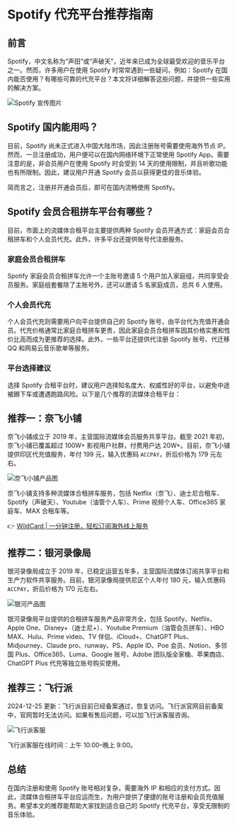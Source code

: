 # Spotify 代充平台推荐指南

## 前言

Spotify，中文名称为“声田”或“声破天”，近年来已成为全球最受欢迎的音乐平台之一。然而，许多用户在使用 Spotify 时常常遇到一些疑问，例如：Spotify 在国内能否使用？有哪些可靠的代充平台？本文将详细解答这些问题，并提供一些实用的解决方案。

![Spotify 宣传图片](https://bbtdd.com/img/2412376263017060.webp)

## Spotify 国内能用吗？

目前，Spotify 尚未正式进入中国大陆市场，因此注册账号需要使用海外节点 IP。然而，一旦注册成功，用户便可以在国内网络环境下正常使用 Spotify App。需要注意的是，非会员用户在使用 Spotify 时会受到 14 天的使用限制，并且听歌功能也有所限制。因此，建议用户开通 Spotify 会员以获得更佳的音乐体验。

简而言之，注册并开通会员后，即可在国内流畅使用 Spotify。

## Spotify 会员合租拼车平台有哪些？

目前，市面上的流媒体合租平台主要提供两种 Spotify 会员开通方式：家庭会员合租拼车和个人会员代充。此外，许多平台还提供账号代注册服务。

### 家庭会员合租拼车

Spotify 家庭会员合租拼车允许一个主账号邀请 5 个用户加入家庭组，共同享受会员服务。家庭组套餐除了主账号外，还可以邀请 5 名家庭成员，总共 6 人使用。

### 个人会员代充

个人会员代充则需要用户向平台提供自己的 Spotify 账号，由平台代为充值开通会员。代充价格通常比家庭合租拼车更贵，因此家庭会员合租拼车因其价格实惠和性价比高而成为更推荐的选择。此外，一些平台还提供代注册 Spotify 账号、代迁移 QQ 和网易云音乐歌单等服务。

### 平台选择建议

选择 Spotify 合租平台时，建议用户选择知名度大、权威性好的平台，以避免中途被踢下车或遭遇跑路风险。以下是几个推荐的流媒体合租平台：

## 推荐一：奈飞小铺

奈飞小铺成立于 2019 年，主营国际流媒体会员服务共享平台。截至 2021 年初，奈飞小铺已覆盖超过 100W+ 影视用户社群，付费用户达 20W+。目前，奈飞小铺提供印区代充值服务，年付 199 元，输入优惠码 `ACCPAY`，折后价格为 179 元左右。

![奈飞小铺产品图](https://bbtdd.com/img/3554163670.webp)

奈飞小铺支持多种流媒体合租拼车服务，包括 Netflix（奈飞）、迪士尼合租车、Spotify（声破天）、Youtube（油管个人车）、Prime 视频个人车、Office365 家庭车、MAX 合租车等。

👉 [WildCard | 一分钟注册，轻松订阅海外线上服务](https://bbtdd.com/WildCard)

## 推荐二：银河录像局

银河录像局成立于 2019 年，已稳定运营五年多，主营国际流媒体订阅共享平台和生产力软件共享服务。目前，银河录像局提供尼区个人年付 180 元，输入优惠码 `ACCPAY`，折后价格为 170 元左右。

![银河产品图](https://bbtdd.com/img/1828349910785.webp)

银河录像局平台提供的合租拼车服务产品非常齐全，包括 Spotify、Netflix、Apple One、Disney+（迪士尼+）、Youtube Premium（油管会员拼车）、HBO MAX、Hulu、Prime video、TV 伴侣、iCloud+、ChatGPT Plus、Midjourney、Claude pro、runway、PS、Apple ID、Poe 会员、Notion、多邻国 Plus、Office365、Luma、Google 账号、Adobe 团队版全家桶、苹果商店、ChatGPT Plus 代充等独立账号购买使用。

## 推荐三：飞行派

2024-12-25 更新：飞行派目前已经备案通过，恢复访问。飞行派官网目前备案中，官网暂时无法访问。如果有售后问题，可以加飞行派客服咨询。

![飞行派客服](https://bbtdd.com/img/8776610946975.webp)

飞行派客服在线时间：上午 10:00–晚上 9:00。

## 总结

在国内注册和使用 Spotify 账号相对复杂，需要海外 IP 和相应的支付方式。因此，流媒体合租拼车平台应运而生，为用户提供了便捷的账号注册和会员充值服务。希望本文的推荐能帮助大家找到适合自己的 Spotify 代充平台，享受无限制的音乐体验。